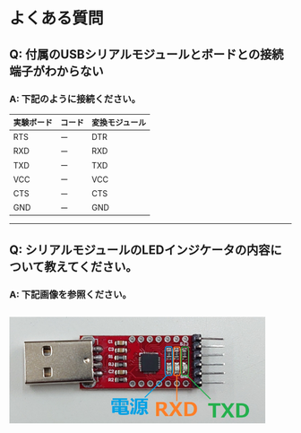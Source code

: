 # よくある質問


## Q: 付属のUSBシリアルモジュールとボードとの接続端子がわからない
### A: 下記のように接続ください。
 | 実験ボード | コード | 変換モジュール | 
 | --- | --- |  --- |
 | RTS  | ー | DTR | 
 | RXD  | ー | RXD | 
 | TXD  | ー |  TXD | 
 | VCC  | ー |  VCC | 
 | CTS  | ー |  CTS | 
 | GND  | ー |  GND | 
 
----
## Q: シリアルモジュールのLEDインジケータの内容について教えてください。
### A: 下記画像を参照ください。  
![LED01](https://github.com/bit-trade-one/ADGH07_ScaleModelRailway_Controller/blob/master/image/image-Dec-01-2020-01-52-54-68-AM.png) 
----
